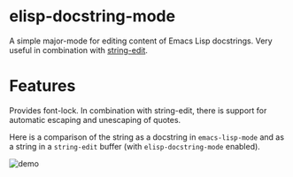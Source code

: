 # elisp-docstring-mode

A simple major-mode for editing content of Emacs Lisp docstrings.  Very useful in combination with [string-edit](https://github.com/magnars/string-edit.el).

# Features

Provides font-lock.  In combination with string-edit, there is support for automatic escaping and unescaping of quotes.

Here is a comparison of the string as a docstring in `emacs-lisp-mode` and as a string in a `string-edit` buffer (with `elisp-docstring-mode` enabled).

![demo](images/demo.png)
